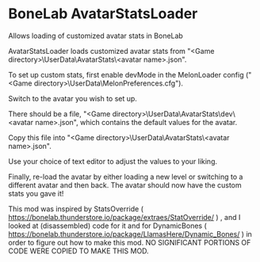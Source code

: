 # BoneLab AvatarStatsLoader
 Allows loading of customized avatar stats in BoneLab

AvatarStatsLoader loads customized avatar stats from "\<Game directory\>\\UserData\\AvatarStats\\\<avatar name\>.json".

To set up custom stats, first enable devMode in the MelonLoader config ("\<Game directory\>\\UserData\\MelonPreferences.cfg").

Switch to the avatar you wish to set up.

There should be a file, "\<Game directory\>\\UserData\\AvatarStats\\dev\\\<avatar name\>.json", which contains the default values for the avatar.

Copy this file into "\<Game directory\>\\UserData\\AvatarStats\\\<avatar name\>.json".

Use your choice of text editor to adjust the values to your liking.

Finally, re-load the avatar by either loading a new level or switching to a different avatar and then back. The avatar should now have the custom stats you gave it!



This mod was inspired by StatsOverride ( https://bonelab.thunderstore.io/package/extraes/StatOverride/ ) , and I looked at (disassembled) code for it and for DynamicBones ( https://bonelab.thunderstore.io/package/LlamasHere/Dynamic_Bones/ ) in order to figure out how to make this mod. NO SIGNIFICANT PORTIONS OF CODE WERE COPIED TO MAKE THIS MOD.